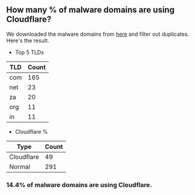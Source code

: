 ## How many % of malware domains are using Cloudflare?


We downloaded the malware domains from [here](https://urlhaus.abuse.ch) and filter out duplicates.
Here's the result.


[//]: # (start replacement)


- Top 5 TLDs

| TLD | Count |
| --- | --- |
| com | 165 |
| net | 23 |
| za | 20 |
| org | 11 |
| in | 11 |


- Cloudflare %

| Type | Count |
| --- | --- |
| Cloudflare | 49 |
| Normal | 291 |


### 14.4% of malware domains are using Cloudflare.